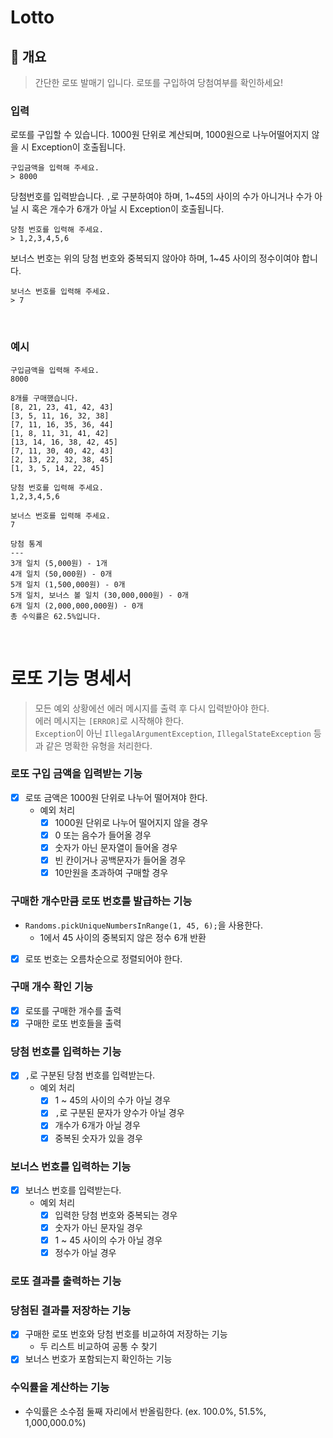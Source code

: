 # Lotto

## 📌 개요

> 간단한 로또 발매기 입니다. 로또를 구입하여 당첨여부를 확인하세요!

### 입력

로또를 구입할 수 있습니다. 1000원 단위로 계산되며, 1000원으로 나누어떨어지지 않을 시 Exception이 호출됩니다.

```
구입금액을 입력해 주세요.
> 8000
```

당첨번호를 입력받습니다. `,`로 구분하여야 하며, 1~45의 사이의 수가 아니거나 수가 아닐 시 혹은 개수가 6개가 아닐 시 Exception이 호출됩니다.

```
당첨 번호를 입력해 주세요.
> 1,2,3,4,5,6
```

보너스 번호는 위의 당첨 번호와 중복되지 않아야 하며, 1~45 사이의 정수이여야 합니다.

```
보너스 번호를 입력해 주세요.
> 7
```

<br>

### 예시

```
구입금액을 입력해 주세요.
8000

8개를 구매했습니다.
[8, 21, 23, 41, 42, 43] 
[3, 5, 11, 16, 32, 38] 
[7, 11, 16, 35, 36, 44] 
[1, 8, 11, 31, 41, 42] 
[13, 14, 16, 38, 42, 45] 
[7, 11, 30, 40, 42, 43] 
[2, 13, 22, 32, 38, 45] 
[1, 3, 5, 14, 22, 45]

당첨 번호를 입력해 주세요.
1,2,3,4,5,6

보너스 번호를 입력해 주세요.
7

당첨 통계
---
3개 일치 (5,000원) - 1개
4개 일치 (50,000원) - 0개
5개 일치 (1,500,000원) - 0개
5개 일치, 보너스 볼 일치 (30,000,000원) - 0개
6개 일치 (2,000,000,000원) - 0개
총 수익률은 62.5%입니다.
```

<br>

# 로또 기능 명세서

> 모든 예외 상황에선 에러 메시지를 출력 후 다시 입력받아야 한다.<br>에러 메시지는 `[ERROR]`로 시작해야 한다.<br>
> `Exception`이 아닌 `IllegalArgumentException`, `IllegalStateException` 등과 같은 명확한 유형을 처리한다.

### 로또 구입 금액을 입력받는 기능

- [x] 로또 금액은 1000원 단위로 나누어 떨어져야 한다.
  - 예외 처리
    - [x] 1000원 단위로 나누어 떨어지지 않을 경우
    - [x] 0 또는 음수가 들어올 경우
    - [x] 숫자가 아닌 문자열이 들어올 경우
    - [x] 빈 칸이거나 공백문자가 들어올 경우
    - [x] 10만원을 초과하여 구매할 경우

### 구매한 개수만큼 로또 번호를 발급하는 기능

- `Randoms.pickUniqueNumbersInRange(1, 45, 6);`을 사용한다.
  - 1에서 45 사이의 중복되지 않은 정수 6개 반환
- [x] 로또 번호는 오름차순으로 정렬되어야 한다.

### 구매 개수 확인 기능

- [x] 로또를 구매한 개수를 출력
- [x] 구매한 로또 번호들을 출력

### 당첨 번호를 입력하는 기능

- [x] `,`로 구분된 당첨 번호를 입력받는다.
  - 예외 처리
    - [x] 1 ~ 45의 사이의 수가 아닐 경우
    - [x] `,`로 구분된 문자가 양수가 아닐 경우
    - [x] 개수가 6개가 아닐 경우
    - [x] 중복된 숫자가 있을 경우

### 보너스 번호를 입력하는 기능

- [x] 보너스 번호를 입력받는다.
  - 예외 처리
    - [x] 입력한 당첨 번호와 중복되는 경우
    - [x] 숫자가 아닌 문자일 경우
    - [x] 1 ~ 45 사이의 수가 아닐 경우
    - [x] 정수가 아닐 경우

### 로또 결과를 출력하는 기능

### 당첨된 결과를 저장하는 기능

- [x] 구매한 로또 번호와 당첨 번호를 비교하여 저장하는 기능
  - 두 리스트 비교하여 공통 수 찾기
- [x] 보너스 번호가 포함되는지 확인하는 기능

### 수익률을 계산하는 기능

- 수익률은 소수점 둘째 자리에서 반올림한다. (ex. 100.0%, 51.5%, 1,000,000.0%)



